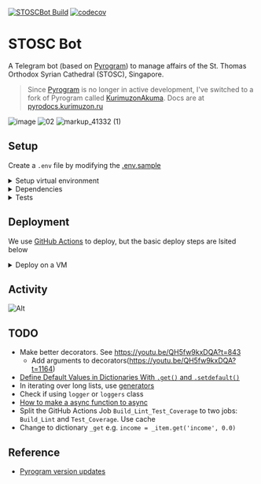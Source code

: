 [![STOSCBot Build](https://github.com/viper25/stoscbot/actions/workflows/python-app.yml/badge.svg)](https://github.com/viper25/stoscbot/actions/workflows/python-app.yml)  [![codecov](https://codecov.io/gh/viper25/stoscbot/branch/main/graph/badge.svg?token=QQ3WXQ2TSQ)](https://codecov.io/gh/viper25/stoscbot)

# STOSC Bot

A Telegram bot (based on [Pyrogram](https://docs.pyrogram.org/)) to manage affairs of the St. Thomas Orthodox Syrian
Cathedral (STOSC), Singapore.

> Since [Pyrogram](https://github.com/pyrogram/pyrogram) is no longer in active development, I've switched to a fork of
> Pyrogram called [KurimuzonAkuma](https://github.com/KurimuzonAkuma/pyrogram). Docs are
> at [pyrodocs.kurimuzon.ru](https://pyrodocs.kurimuzon.ru/)

![image](https://user-images.githubusercontent.com/327990/142089101-04f782d3-0982-4ac0-83d0-899d714bc1cb.png) ![02](https://user-images.githubusercontent.com/327990/142300513-b2cbde04-f695-40f3-92f3-5e56649550f9.png) ![markup_41332 (1)](https://user-images.githubusercontent.com/327990/145735665-da9a6c31-29cc-4a5e-8824-8cd8653b84f8.png)

## Setup

Create a `.env` file by modifying the [.env.sample](.env.sample)

<details>

<summary>
Setup virtual environment
</summary>

```bash
python -m venv .venv
```

Activate (on Windows):

```dos
.venv\Scripts\activate.bat
```

On Linux:

Change `config.ini` for server.

```bash
source .venv/bin/activate
nohup python3 run_stoscbot.py &
```

</details>

<details>

<summary>
Dependencies
</summary>

## Install dependencies.

```bash
pip install -r requirements.txt
```

### Upgrade dependencies

Upgrade dependencies, test locally and then freeze to `requirements_pro.txt`

```bash
pip install --upgrade pip
pip install --upgrade -r requirements.txt
```

To freeze requirements, delete the virtual env and recreate it to remove cruft installs. Then run the above command to 
install the dependencies and freeze them (with the command below).

```bash
pip freeze --exclude pytest-cov --exclude pytest --exclude pytest-asyncio > requirements-frozen.txt
```

</details>

<details>
<summary>
Tests
</summary>

## Run Tests

Ensure `pytest` and `pytest-asyncio` is installed so that VSCode and find tests. Run the below command to run the tests.

```bash
pytest --cov=./ --cov-report=xml
coverage report
```

</details>

## Deployment

We use [GitHub Actions](https://github.com/viper25/stoscbot/actions) to deploy, but the basic deploy steps are lsited
below
<details>
<summary>Deploy on a VM</summary>

1. Update server timezone to local timezone
2. [Do not re-use](https://docs.pyrogram.org/faq/using-multiple-clients-at-once-on-the-same-account) a session file when
   deploying to a new instance. On a new isntance, delete any existing `.session` file
   and [generate a new session file](https://docs.pyrogram.org/start/auth#bot-authorization).
3. Keep the `.env` and `.session` files in a `..\credentials\` directory.
   The [deployment scripts](.github\workflows\python-app.yml) will copy these files to the correct location.
4. Copy
   the [Google API keys](https://console.cloud.google.com/iam-admin/serviceaccounts/details/104130143367587513093;edit=true/keys?project=api-project-57990973458)
   to `~/.config/gspread/service_account.json`. On Windows, it's at `C:\Users\xxx\AppData\Roaming\gspread\`
   Make sure that the Google account associated with your API credentials has access to the Google Sheet. You may need
   to share the Google Sheet with the email address specified in your `credentials.json` file.
5. Subsequently, run headless as ` nohup python3 run_stoscbot.py &`

</details>

## Activity

![Alt](https://repobeats.axiom.co/api/embed/8f7c105c760f4c1728a380d4940249878f8775b4.svg "Repobeats analytics image")

## TODO

* Make better decorators. See https://youtu.be/QH5fw9kxDQA?t=843
    * Add arguments to decorators(https://youtu.be/QH5fw9kxDQA?t=1164)
* [Define Default Values in Dictionaries With `.get()` and `.setdefault()`](https://realpython.com/python-coding-interview-tips/#define-default-values-in-dictionaries-with-get-and-setdefault)
* In iterating over long lists,
  use [generators](https://realpython.com/python-coding-interview-tips/#save-memory-with-generators)
* Check if using `logger` or `loggers` class
* [How to make a async function to async](https://youtu.be/GpqAQxH1Afc?t=968)
* Split the GitHub Actions Job `Build_Lint_Test_Coverage` to two jobs: `Build_Lint` and `Test_Coverage`. Use cache
* Change to dictionary `_get` e.g. `income = _item.get('income', 0.0)`

## Reference

* [Pyrogram version updates](https://github.com/pyrogram/pyrogram/compare/v2.0.34...v2.0.35)